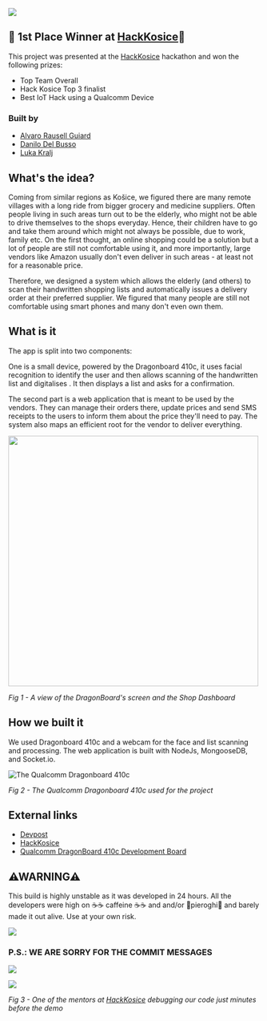 ![](https://imgur.com/I5hgkvq.png)
## 🥇 1st Place Winner at [HackKosice](https://hackkosice.com/)🥇
This project was presented at the [HackKosice](https://hackkosice.com/) hackathon and won the following prizes:
* Top Team Overall
* Hack Kosice Top 3 finalist
* Best IoT Hack using a Qualcomm Device

### Built by
* [Alvaro Rausell Guiard](https://github.com/AlvaroRausell/)
* [Danilo Del Busso](https://github.com/danilo-delbusso/)
* [Luka Kralj](https://github.com/lukakralj)

## What's the idea?
Coming from similar regions as Košice, we figured there are many remote villages with a long ride from bigger grocery and medicine suppliers. Often people living in such areas turn out to be the elderly, who might not be able to drive themselves to the shops everyday. Hence, their children have to go and take them around which might not always be possible, due to work, family etc. On the first thought, an online shopping could be a solution but a lot of people are still not comfortable using it, and more importantly, large vendors like Amazon usually don't even deliver in such areas - at least not for a reasonable price.

Therefore, we designed a system which allows the elderly (and others) to scan their handwritten shopping lists and automatically issues a delivery order at their preferred supplier. We figured that many people are still not comfortable using smart phones and many don't even own them.

## What is it
The app is split into two components:

One is a small device, powered by the Dragonboard 410c, it uses facial recognition to identify the user and then allows scanning of the handwritten list and digitalises . It then displays a list and asks for a confirmation.

The second part is a web application that is meant to be used by the vendors. They can manage their orders there, update prices and send SMS receipts to the users to inform them about the price they'll need to pay. The system also maps an efficient root for the vendor to deliver everything.

<img src="https://i.imgur.com/uoNylF3.png" data-canonical-src="https://i.imgur.com/uoNylF3.png" width="500" height="500" />

*Fig 1 - A view of the DragonBoard's screen and the Shop Dashboard*
## How we built it
We used Dragonboard 410c and a webcam for the face and list scanning and processing.
The web application is built with NodeJs, MongooseDB, and Socket.io.

![The Qualcomm Dragonboard 410c](https://developer.qualcomm.com/sites/default/files/attachments/db410c-top1.png)

*Fig 2 - The Qualcomm Dragonboard 410c used for the project*
## External links

* [Devpost](https://devpost.com/software/easy-nakup)
* [HackKosice](https://hackkosice.com/)
* [Qualcomm DragonBoard 410c Development Board](https://developer.qualcomm.com/hardware/dragonboard-410c)

## ⚠WARNING⚠

This build is highly unstable as it was developed in 24 hours.
All the developers were high on ☕☕ caffeine ☕☕ and and/or 🥟pieroghi🥟 and barely made it out alive.
Use at your own risk.

![](https://media.giphy.com/media/z5ClThZt4zJ04/giphy.gif)

### P.S.: WE ARE SORRY FOR THE COMMIT MESSAGES
![](https://media.giphy.com/media/xT3i1guCHAImD167yE/giphy.gif)

![](https://media.giphy.com/media/3oKIPnAiaMCws8nOsE/giphy.gif)

*Fig 3 - One of the mentors at [HackKosice](https://hackkosice.com/) debugging our code just minutes before the demo*

